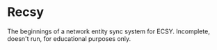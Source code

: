 # Recsy

The beginnings of a network entity sync system for ECSY.  Incomplete, doesn't run, for educational purposes only.
